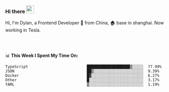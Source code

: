 ### Hi there <img src="https://media.giphy.com/media/hvRJCLFzcasrR4ia7z/giphy.gif" width="25px">

<!-- ![visitors](https://visitor-badge.glitch.me/badge?page_id=dislfyer.dislfyer) -->

Hi, I'm Dylan, a Frontend Developer 🚀 from China, 🏠 base in shanghai. Now working in Tesla.

<br/>
<br/>

📊 **This Week I Spent My Time On:**


<!--START_SECTION:waka-->

```text
TypeScript                          ███████████████████▒░░░░░  77.99%
JSON                                ██▒░░░░░░░░░░░░░░░░░░░░░░  9.39%
Docker                              █▓░░░░░░░░░░░░░░░░░░░░░░░  6.27%
Other                               █░░░░░░░░░░░░░░░░░░░░░░░░  3.17%
YAML                                ▒░░░░░░░░░░░░░░░░░░░░░░░░  1.19%
```

<!--END_SECTION:waka-->

<!--
**About Me:**
 -->
